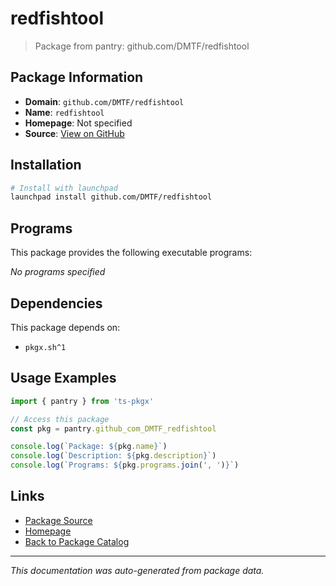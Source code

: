# redfishtool

> Package from pantry: github.com/DMTF/redfishtool

## Package Information

- **Domain**: `github.com/DMTF/redfishtool`
- **Name**: `redfishtool`
- **Homepage**: Not specified
- **Source**: [View on GitHub](https://github.com/pkgxdev/pantry/tree/main/projects/github.com/DMTF/redfishtool/package.yml)

## Installation

```bash
# Install with launchpad
launchpad install github.com/DMTF/redfishtool
```

## Programs

This package provides the following executable programs:

*No programs specified*

## Dependencies

This package depends on:

- `pkgx.sh^1`

## Usage Examples

```typescript
import { pantry } from 'ts-pkgx'

// Access this package
const pkg = pantry.github_com_DMTF_redfishtool

console.log(`Package: ${pkg.name}`)
console.log(`Description: ${pkg.description}`)
console.log(`Programs: ${pkg.programs.join(', ')}`)
```

## Links

- [Package Source](https://github.com/pkgxdev/pantry/tree/main/projects/github.com/DMTF/redfishtool/package.yml)
- [Homepage](#)
- [Back to Package Catalog](../package-catalog.md)

---

*This documentation was auto-generated from package data.*
